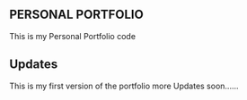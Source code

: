 ## PERSONAL PORTFOLIO
This is my Personal Portfolio code 

## Updates

This is my first version of the portfolio more Updates soon......

